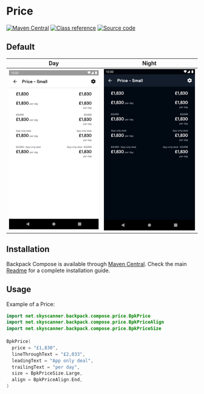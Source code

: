 # Price

[![Maven Central](https://img.shields.io/maven-central/v/net.skyscanner.backpack/backpack-compose)](https://search.maven.org/artifact/net.skyscanner.backpack/backpack-compose)
[![Class reference](https://img.shields.io/badge/Class%20reference-Android-blue)](https://backpack.github.io/android/backpack-compose/net.skyscanner.backpack.compose.price)
[![Source code](https://img.shields.io/badge/Source%20code-GitHub-lightgrey)](https://github.com/Skyscanner/backpack-android/tree/main/backpack-compose/src/main/kotlin/net/skyscanner/backpack/compose/price)

## Default

| Day                                                                                                                                                         | Night                                                                                                                                                                      |
|-------------------------------------------------------------------------------------------------------------------------------------------------------------|----------------------------------------------------------------------------------------------------------------------------------------------------------------------------|
| <img src="https://raw.githubusercontent.com/Skyscanner/backpack-android/main/docs/compose/Price/screenshots/small.png" alt="Price component" width="375" /> | <img src="https://raw.githubusercontent.com/Skyscanner/backpack-android/main/docs/compose/Price/screenshots/small_dm.png" alt="Price component - dark mode" width="375" /> |

## Installation

Backpack Compose is available through [Maven Central](https://search.maven.org/artifact/net.skyscanner.backpack/backpack-compose). Check the main [Readme](https://github.com/skyscanner/backpack-android#installation) for a complete installation guide.

## Usage

Example of a Price:

```Kotlin
import net.skyscanner.backpack.compose.price.BpkPrice
import net.skyscanner.backpack.compose.price.BpkPriceAlign
import net.skyscanner.backpack.compose.price.BpkPriceSize

BpkPrice(
  price = "£1,830",
  lineThroughText = "£2,033",
  leadingText = "App only deal",
  trailingText = "per day",
  size = BpkPriceSize.Large,
  align = BpkPriceAlign.End,
)
```
